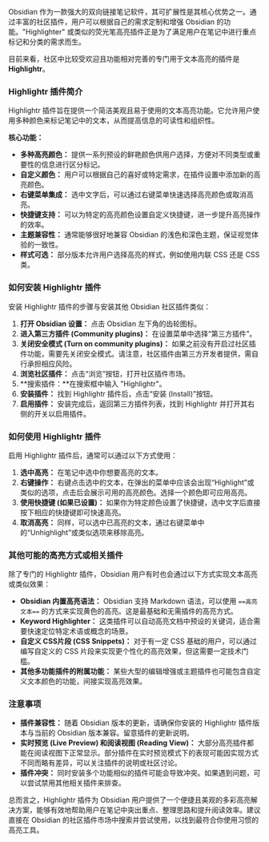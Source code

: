 Obsidian 作为一款强大的双向链接笔记软件，其可扩展性是其核心优势之一。通过丰富的社区插件，用户可以根据自己的需求定制和增强 Obsidian 的功能。"Highlighter" 或类似的荧光笔高亮插件正是为了满足用户在笔记中进行重点标记和分类的需求而生。

目前来看，社区中比较受欢迎且功能相对完善的专门用于文本高亮的插件是 **Highlightr**。

### Highlightr 插件简介

Highlightr 插件旨在提供一个简洁美观且易于使用的文本高亮功能。它允许用户使用多种颜色来标记笔记中的文本，从而提高信息的可读性和组织性。

**核心功能：**

- **多种高亮颜色：** 提供一系列预设的鲜艳颜色供用户选择，方便对不同类型或重要性的信息进行区分标记。
- **自定义颜色：** 用户可以根据自己的喜好或特定需求，在插件设置中添加新的高亮颜色。
- **右键菜单集成：** 选中文字后，可以通过右键菜单快速选择高亮颜色或取消高亮。
- **快捷键支持：** 可以为特定的高亮颜色设置自定义快捷键，进一步提升高亮操作的效率。
- **主题兼容性：** 通常能够很好地兼容 Obsidian 的浅色和深色主题，保证视觉体验的一致性。
- **样式可选：** 部分版本允许用户选择高亮的样式，例如使用内联 CSS 还是 CSS 类。

### 如何安装 Highlightr 插件

安装 Highlightr 插件的步骤与安装其他 Obsidian 社区插件类似：

1. **打开 Obsidian 设置：** 点击 Obsidian 左下角的齿轮图标。
2. **进入第三方插件 (Community plugins)：** 在设置菜单中选择“第三方插件”。
3. **关闭安全模式 (Turn on community plugins)：** 如果之前没有开启过社区插件功能，需要先关闭安全模式。请注意，社区插件由第三方开发者提供，需自行承担相应风险。
4. **浏览社区插件：** 点击“浏览”按钮，打开社区插件市场。
5. **搜索插件：**在搜索框中输入 "Highlightr"。
6. **安装插件：** 找到 Highlightr 插件后，点击“安装 (Install)”按钮。
7. **启用插件：** 安装完成后，返回第三方插件列表，找到 Highlightr 并打开其右侧的开关以启用插件。

### 如何使用 Highlightr 插件

启用 Highlightr 插件后，通常可以通过以下方式使用：

1. **选中高亮：** 在笔记中选中你想要高亮的文本。
2. **右键操作：** 右键点击选中的文本，在弹出的菜单中应该会出现“Highlight”或类似的选项，点击后会展示可用的高亮颜色。选择一个颜色即可应用高亮。
3. **使用快捷键 (如果已设置)：** 如果你为特定颜色设置了快捷键，选中文字后直接按下相应的快捷键即可快速高亮。
4. **取消高亮：** 同样，可以选中已高亮的文本，通过右键菜单中的“Unhighlight”或类似选项来移除高亮。

### 其他可能的高亮方式或相关插件

除了专门的 Highlightr 插件，Obsidian 用户有时也会通过以下方式实现文本高亮或类似效果：

- **Obsidian 内置高亮语法：** Obsidian 支持 Markdown 语法，可以使用 `==高亮文本==` 的方式来实现黄色的高亮。这是最基础和无需插件的高亮方式。
- **Keyword Highlighter：** 这类插件可以自动高亮文档中预设的关键词，适合需要快速定位特定术语或概念的场景。
- **自定义 CSS片段 (CSS Snippets)：** 对于有一定 CSS 基础的用户，可以通过编写自定义的 CSS 片段来实现更个性化的高亮效果，但这需要一定技术门槛。
- **其他多功能插件的附属功能：** 某些大型的编辑增强或主题插件也可能包含自定义文本颜色的功能，间接实现高亮效果。

### 注意事项

- **插件兼容性：** 随着 Obsidian 版本的更新，请确保你安装的 Highlightr 插件版本与当前的 Obsidian 版本兼容。留意插件的更新说明。
- **实时预览 (Live Preview) 和阅读视图 (Reading View)：** 大部分高亮插件都能在阅读视图下正常显示。部分插件在实时预览模式下的表现可能因实现方式不同而略有差异，可以关注插件的说明或社区讨论。
- **插件冲突：** 同时安装多个功能相似的插件可能会导致冲突。如果遇到问题，可以尝试禁用其他相关插件来排查。

总而言之，Highlightr 插件为 Obsidian 用户提供了一个便捷且美观的多彩高亮解决方案，能够有效地帮助用户在笔记中突出重点、整理思路和提升阅读效率。建议直接在 Obsidian 的社区插件市场中搜索并尝试使用，以找到最符合你使用习惯的高亮工具。